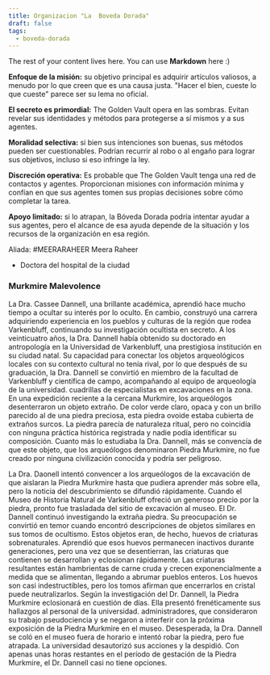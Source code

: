 ```yaml
---
title: Organizacion "La  Boveda Dorada"
draft: false
tags:
  - boveda-dorada
---
```


 
The rest of your content lives here. You can use **Markdown** here :)



**Enfoque de la misión:** su objetivo principal es adquirir artículos valiosos, a menudo por lo que creen que es una causa justa. "Hacer el bien, cueste lo que cueste" parece ser su lema no oficial.

**El secreto es primordial:** The Golden Vault opera en las sombras. Evitan revelar sus identidades y métodos para protegerse a sí mismos y a sus agentes.


**Moralidad selectiva:** si bien sus intenciones son buenas, sus métodos pueden ser cuestionables. Podrían recurrir al robo o al engaño para lograr sus objetivos, incluso si eso infringe la ley.

**Discreción operativa:** Es probable que The Golden Vault tenga una red de contactos y agentes. Proporcionan misiones con información mínima y confían en que sus agentes tomen sus propias decisiones sobre cómo completar la tarea.

**Apoyo limitado:** si lo atrapan, la Bóveda Dorada podría intentar ayudar a sus agentes, pero el alcance de esa ayuda depende de la situación y los recursos de la organización en esa región.


Aliada: #MEERARAHEER Meera Raheer

- Doctora del hospital de la ciudad

<h3>Murkmire Malevolence</h3>
<p>La Dra. Cassee Dannell, una brillante académica, aprendió hace mucho tiempo a ocultar su interés por lo oculto. En cambio, construyó una carrera adquiriendo experiencia en los pueblos y culturas de la región que rodea Varkenbluff, continuando su investigación ocultista en secreto. A los veinticuatro años, la Dra. Dannell había obtenido su doctorado en antropología en la Universidad de Varkenbluff, una prestigiosa institución en su ciudad natal. Su capacidad para conectar los objetos arqueológicos locales con su contexto cultural no tenía rival, por lo que después de su graduación, la Dra. Dannell se convirtió en miembro de la facultad de Varkenbluff y científica de campo, acompañando al equipo de arqueología de la universidad.
cuadrillas de especialistas en excavaciones en la zona. En una expedición reciente a la cercana Murkmire, los arqueólogos desenterraron un objeto extraño. De color verde claro, opaca y con un brillo parecido al de una piedra preciosa, esta piedra ovoide estaba cubierta de extraños surcos. La piedra parecía de naturaleza ritual, pero no coincidía con ninguna práctica histórica registrada y nadie podía identificar su composición. Cuanto más lo estudiaba la Dra. Dannell, más se convencía de que este objeto, que los arqueólogos denominaron Piedra Murkmire, no fue creado por ninguna civilización conocida y podría ser peligroso.</p>
<p>La Dra. Daonell intentó convencer a los arqueólogos de la excavación de que aislaran la Piedra Murkmire hasta que pudiera aprender más sobre ella, pero la noticia del descubrimiento se difundió rápidamente. Cuando el Museo de Historia Natural de Varkenbluff ofreció un generoso precio por la piedra, pronto fue trasladada del sitio de excavación al museo. El Dr. Dannell continuó investigando la extraña piedra. Su preocupación se convirtió en temor cuando encontró descripciones de objetos similares en sus tomos de ocultismo. Estos objetos eran, de hecho, huevos de criaturas sobrenaturales. Aprendió que esos huevos permanecen inactivos durante generaciones, pero una vez que se desentierran, las criaturas que contienen se desarrollan y eclosionan rápidamente. Las criaturas resultantes están hambrientas de carne cruda y crecen exponencialmente a medida que se alimentan, llegando a abrumar pueblos enteros. Los huevos son casi indestructibles, pero los tomos afirman que encerrarlos en cristal puede neutralizarlos. Según la investigación del Dr. Dannell, la Piedra Murkmire eclosionará en cuestión de días. Ella presentó frenéticamente sus hallazgos al personal de la universidad.
administradores, que consideraron su trabajo pseudociencia y se negaron a interferir con la próxima exposición de la Piedra Murkmire en el museo. Desesperada, la Dra. Dannell se coló en el museo fuera de horario e intentó robar la piedra, pero fue atrapada. La universidad desautorizó sus acciones y la despidió. Con apenas unas horas restantes en el período de gestación de la Piedra Murkmire, el Dr. Dannell casi no tiene opciones.</p>
